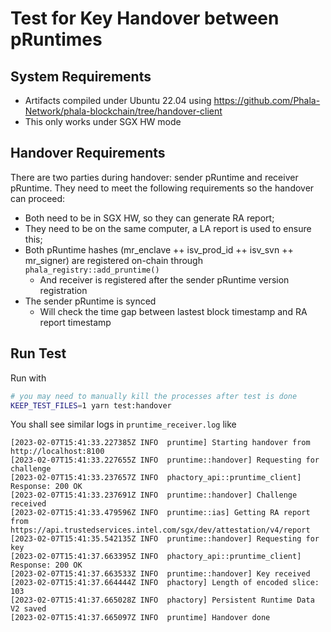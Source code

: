 # Test for Key Handover between pRuntimes

## System Requirements

- Artifacts compiled under Ubuntu 22.04 using <https://github.com/Phala-Network/phala-blockchain/tree/handover-client>
- This only works under SGX HW mode

## Handover Requirements

There are two parties during handover: sender pRuntime and receiver pRuntime. They need to meet the following requirements so the handover can proceed:

- Both need to be in SGX HW, so they can generate RA report;
- They need to be on the same computer, a LA report is used to ensure this;
- Both pRuntime hashes (mr_enclave ++ isv_prod_id ++ isv_svn ++ mr_signer) are registered on-chain through `phala_registry::add_pruntime()`
  - And receiver is registered after the sender pRuntime version registration
- The sender pRuntime is synced
  - Will check the time gap between lastest block timestamp and RA report timestamp

## Run Test

Run with

```bash
# you may need to manually kill the processes after test is done
KEEP_TEST_FILES=1 yarn test:handover
```

You shall see similar logs in `pruntime_receiver.log` like

```log
[2023-02-07T15:41:33.227385Z INFO  pruntime] Starting handover from http://localhost:8100
[2023-02-07T15:41:33.227655Z INFO  pruntime::handover] Requesting for challenge
[2023-02-07T15:41:33.237657Z INFO  phactory_api::pruntime_client] Response: 200 OK
[2023-02-07T15:41:33.237691Z INFO  pruntime::handover] Challenge received
[2023-02-07T15:41:33.479596Z INFO  pruntime::ias] Getting RA report from https://api.trustedservices.intel.com/sgx/dev/attestation/v4/report
[2023-02-07T15:41:35.542135Z INFO  pruntime::handover] Requesting for key
[2023-02-07T15:41:37.663395Z INFO  phactory_api::pruntime_client] Response: 200 OK
[2023-02-07T15:41:37.663533Z INFO  pruntime::handover] Key received
[2023-02-07T15:41:37.664444Z INFO  phactory] Length of encoded slice: 103
[2023-02-07T15:41:37.665028Z INFO  phactory] Persistent Runtime Data V2 saved
[2023-02-07T15:41:37.665097Z INFO  pruntime] Handover done
```
